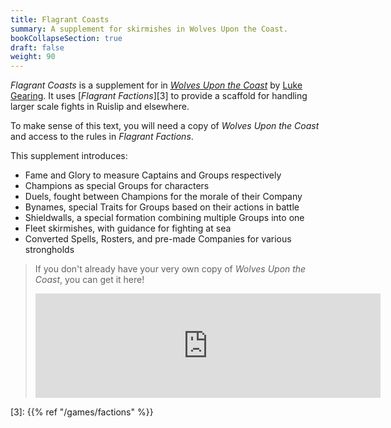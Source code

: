 ```yaml
---
title: Flagrant Coasts
summary: A supplement for skirmishes in Wolves Upon the Coast.
bookCollapseSection: true
draft: false
weight: 90
---
```


_Flagrant Coasts_ is a supplement for in [_Wolves Upon the Coast_][1] by [Luke Gearing][2]. It uses
[_Flagrant Factions_][3] to provide a scaffold for handling larger scale fights in Ruislip and
elsewhere.

To make sense of this text, you will need a copy of _Wolves Upon the Coast_ and access to the rules
in _Flagrant Factions_.

This supplement introduces:

- Fame and Glory to measure Captains and Groups respectively
- Champions as special Groups for characters
- Duels, fought between Champions for the morale of their Company
- Bynames, special Traits for Groups based on their actions in battle
- Shieldwalls, a special formation combining multiple Groups into one
- Fleet skirmishes, with guidance for fighting at sea
- Converted Spells, Rosters, and pre-made Companies for various strongholds

> If you don't already have your very own copy of _Wolves Upon the Coast_, you can get it here!
>
> <iframe frameborder="0"
>         src="https://itch.io/embed/1175581"
>         width="552"
>         height="167"
>         style="display: block; margin: 0 auto;"
> >
>   [Wolves Upon the Coast Grand Campaign by Luke Gearing][1]
> </iframe>

<!-- Reference Links -->

[1]: https://lukegearing.itch.io/wolves-upon-the-coast-grand-campaign
[2]: https://lukegearing.blot.im/
[3]: {{% ref "/games/factions" %}}
